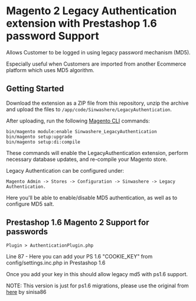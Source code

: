 # Magento 2 Legacy Authentication extension with Prestashop 1.6 password Support

Allows Customer to be logged in using legacy password mechanism (MD5).

Especially useful when Customers are imported from another Ecommerce platform which uses MD5 algorithm.

## Getting Started

Download the extension as a ZIP file from this repository, unzip the archive and upload the files to `/app/code/Sinwashere/LegacyAuthentication`.

After uploading, run the following [Magento CLI](http://devdocs.magento.com/guides/v2.0/config-guide/cli/config-cli-subcommands.html) commands:

```
bin/magento module:enable Sinwashere_LegacyAuthentication
bin/magento setup:upgrade
bin/magento setup:di:compile
```

These commands will enable the LegacyAuthentication extension, perform necessary database updates, and re-compile your Magento store.

Legacy Authentication can be configured under:

`Magento Admin -> Stores -> Configuration -> Sinwashere -> Legacy Authentication.`

Here you'll be able to enable/disable MD5 authentication, as well as to configure MD5 salt.

## Prestashop 1.6 Magento 2 Support for passwords

`Plugin > AuthenticationPlugin.php`

Line 87 - Here you can add your PS 1.6 "COOKIE_KEY" from config/settings.inc.php in Prestashop 1.6

Once you add your key in this should allow legacy md5 with ps1.6 support.

NOTE: This version is just for ps1.6 migrations, please use the original from [here](https://github.com/sinisa86/Sinwashere_LegacyAuthentication/) by sinisa86
